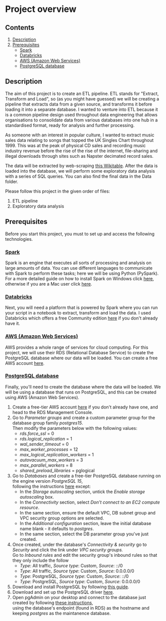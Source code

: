 # Project overview


## Contents

<ol>
    <li><a href='https://github.com/mwagaine/DataPortfolio/blob/main/Data%20Engineering%20projects/1.%20ETL%20pipeline/README.md#description'>Description</a></li>
    <li><a href='https://github.com/mwagaine/DataPortfolio/blob/main/Data%20Engineering%20projects/1.%20ETL%20pipeline/README.md#prerequisites'>Prerequisites</a>
      <ul>
        <li><a href='https://github.com/mwagaine/DataPortfolio/blob/main/Data%20Engineering%20projects/1.%20ETL%20pipeline/README.md#spark'>Spark</a></li>
        <li><a href='https://github.com/mwagaine/DataPortfolio/blob/main/Data%20Engineering%20projects/1.%20ETL%20pipeline/README.md#databricks'>Databricks</a></li>
        <li><a href='https://github.com/mwagaine/DataPortfolio/blob/main/Data%20Engineering%20projects/1.%20ETL%20pipeline/README.md#aws-amazon-web-services'>AWS (Amazon Web Services)</a></li>
        <li><a href='https://github.com/mwagaine/DataPortfolio/blob/main/Data%20Engineering%20projects/1.%20ETL%20pipeline/README.md#postgresql-database'>PostgreSQL database</a></li>
      </ul>
    </li>
</ol>


## Description 

The aim of this project is to create an ETL pipeline. ETL stands for "Extract, Transform and Load", so (as you might have guessed) we will be creating a pipeline that extracts data from a given source, and transforms it before loading it into a separate database. I wanted to venture into ETL because it is a common pipeline design used throughout data engineering that allows organisations to consolidate data from various databases into one hub in a standardised format, ready for analysis and further processing.

As someone with an interest in popular culture, I wanted to extract music sales data relating to songs that topped the UK Singles Chart throughout 1999. This was at the peak of physical CD sales and recording music industry revenue before the rise of the rise of the internet, file-sharing and illegal downloads through sites such as Napster decimated record sales.

The data will be extracted by web-scraping <a href='https://en.wikipedia.org/wiki/1999_in_British_music_charts#Charts'>this Wikitable</a>. After the data is loaded into the database, we will perform some exploratory data analysis with a series of SQL queries. You can also find the final data in the Data folder.

Please follow this project in the given order of files:
<ol>
    <li>ETL pipeline</li>
    <li>Exploratory data analysis</li>
</ol>


## Prerequisites

Before you start this project, you must to set up and access the following technologies. 

### <ins>Spark</ins>

Spark is an engine that executes all sorts of processing and analysis on large amounts of data. You can use different languages to communicate with Spark to perform these tasks; here we will be using Python (PySpark). For a more detailed guide on how to install Spark on Windows click <a href=''>here</a>, otherwise if you are a Mac user click <a href='https://medium.com/beeranddiapers/installing-apache-spark-on-mac-os-ce416007d79f'>here</a>. 


### <ins>Databricks</ins>

Next, you will need a platform that is powered by Spark where you can run your script in a notebook to extract, transform and load the data. I used Databricks which offers a free Community edition <a href='https://docs.databricks.com/en/getting-started/community-edition.html'>here</a> if you don't already have it. 


### <ins>AWS (Amazon Web Services)</ins>

AWS provides a whole range of services for cloud computing. For this project, we will use their RDS (Relational Database Service) to create the PostgreSQL database where our data will be loaded. You can create a free AWS account <a href='https://aws.amazon.com/free/'>here</a>.


### <ins>PostgreSQL database</ins>

Finally, you'll need to create the database where the data will be loaded. We will be using a database that runs on PostgreSQL, and this can be created using AWS (Amazon Web Services).

<ol>
  <li>Create a free-tier AWS account <a href='https://aws.amazon.com/free/'>here</a> if you don't already have one, and head to the RDS Management Console.</li>
  <li>Go to <i>Parameter groups</i> and create a custom parameter group for the database group family <i>postgres15</i>.
  <br>
  Then modify the parameters below with the following values:
    <ul>
      <li><i>rds.force_ssl</i> = 0</li>
      <li><i>rds.logical_replication</i>  = 1</li>
      <li><i>wal_sender_timeout</i> = 0</li>
      <li><i>max_worker_processes</i> = 12</li>
      <li><i>max_logical_replication_workers</i> = 1</li>
      <li><i>autovacuum_max_workers</i> = 3</li>
      <li><i>max_parallel_workers</i> = 8</li>
      <li><i>shared_preload_libraries</i> = pglogical</li>
    </ul>
  </li>
  <li>Go to <i>Databases</i> and create a free-tier PostgreSQL database running on the engine version <i>PostgreSQL 15</i>, 
  <br>
  following the instructions <a href='https://docs.aws.amazon.com/AmazonRDS/latest/UserGuide/CHAP_Tutorials.WebServerDB.CreateDBInstance.html'>here</a> except:
  <ul>
      <li>In the <i>Storage autoscaling</i> section, untick the <i>Enable storage autoscaling</i> box.</li>
      <li>In the <i>Connectivity</i> section, select <i>Don’t connect to an EC2 compute resource</i>.</li>
      <li>In the same section, ensure the default VPC, DB subnet group and VPC security group options are selected.</li>
      <li>In the <i>Additional configuration</i> section, leave the initial database name blank - it defaults to <i>postgres</i>.</li>
      <li>In the same section, select the DB parameter group you've just created.</li>
    </ul>
  <li>Once created, under the database's <i>Connectivity & security</i> go to <i>Security</i> and click the link under <i>VPC security groups.</i>
  <br>
  Go to <i>Inbound rules</i> and edit the security group's inbound rules so that they only include the follow
    <ul>
      <li><i>Type</i>: All traffic, <i>Source type</i>: Custom, <i>Source</i>: ::/0</li>
      <li><i>Type</i>: All traffic, <i>Source type</i>: Custom, <i>Source</i>: 0.0.0.0/0</li>
      <li><i>Type</i>: PostgreSQL, <i>Source type</i>: Custom, <i>Source</i>: ::/0</li>
      <li><i>Type</i>: PostgreSQL, <i>Source type</i>: Custom, <i>Source</i>: 0.0.0.0/0</li>
    </ul>
  </li>
  <li>Download and install PostgreSQL by following <a href='https://www.postgresqltutorial.com/postgresql-getting-started/install-postgresql/'>this guide</a>.</li>
  <li>Download and set up the PostgreSQL driver <a href='https://jdbc.postgresql.org/documentation/setup/'>here</a>.</li>
  <li>Open pgAdmin on your desktop and connect to the database just created by following <a href='https://www.postgresqltutorial.com/postgresql-getting-started/connect-to-postgresql-database/'>these instructions</a>, 
  <br>
  using the database's endpoint (found in RDS) as the hostname and keeping <i>postgres</i> as the maintanence database.</li>
</ol>
